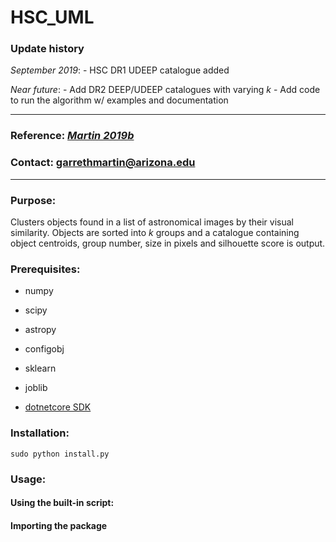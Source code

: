 # HSC_UML

### Update history

*September 2019*: - HSC DR1 UDEEP catalogue added

*Near future*: - Add DR2 DEEP/UDEEP catalogues with varying *k*
      	       - Add code to run the algorithm w/ examples and documentation

***

### Reference: [***Martin 2019b***](https://address_temp "arXiv...")

### Contact: [garrethmartin@arizona.edu](mailto:garrethmartin@arizona.edu "email")

***

### Purpose:
Clusters objects found in a list of astronomical images by their visual similarity. Objects are sorted into *k* groups and a catalogue containing object centroids, group number, size in pixels and silhouette score is output.

### Prerequisites:
* numpy
* scipy
* astropy
* configobj
* sklearn
* joblib

* [dotnetcore SDK](https://dotnet.microsoft.com/download "dotnetcore")

### Installation:
    
    sudo python install.py

### Usage:

#### Using the built-in script:

#### Importing the package
